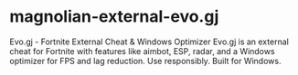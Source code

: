 # magnolian-external-evo.gj
Evo.gj - Fortnite External Cheat &amp; Windows Optimizer Evo.gj is an external cheat for Fortnite with features like aimbot, ESP, radar, and a Windows optimizer for FPS and lag reduction. Use responsibly. Built for Windows.
